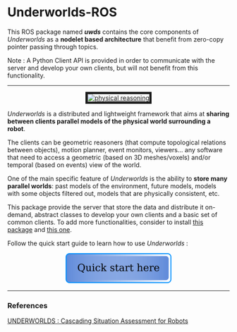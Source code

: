 # Underworlds-ROS
This ROS package named ***uwds*** contains the core components of *Underworlds* as a **nodelet based architecture** that benefit from zero-copy pointer passing through topics.

Note : A Python Client API is provided in order to communicate with the server and develop your own clients, but will not benefit from this functionality.

----
<a href="http://www.youtube.com/watch?feature=player_embedded&v=sM5uTl-Klxo" target="blank"><p align="center"><img src="http://img.youtube.com/vi/sM5uTl-Klxo/0.jpg"
alt="physical reasoning" width="240" height="180" border="5"/></p></a>

*Underworlds* is a distributed and lightweight framework that aims at **sharing between clients parallel models of the physical world surrounding a robot**.

The clients can be geometric reasoners (that compute topological relations between objects), motion planner, event monitors, viewers... any software that need to access a geometric (based on 3D meshes/voxels) and/or temporal (based on events) view of the world.

One of the main specific feature of *Underworlds* is the ability to **store many parallel worlds**: past models of the environment, future models, models with some objects filtered out, models that are physically consistent, etc.

This package provide the server that store the data and distribute it on-demand, abstract classes to develop your own clients and a basic set of common clients. To add more functionalities, consider to install [this package](https://github.com/underworlds-robot/uwds_basic_clients) and [this one](https://github.com/underworlds-robot/uwds_physics_clients).

Follow the quick start guide to learn how to use *Underworlds* :

<a href="QUICKSTART.md"><p align="center">
  <img src="img/quick_start.png" alt="Quick start here !" width="240" />
</p></a>

---
### References

[UNDERWORLDS : Cascading Situation Assessment for Robots](https://academia.skadge.org/publis/lemaignan2018underworlds.pdf)

